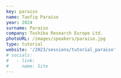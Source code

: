 ```yaml
---
key: paraiso
name: Taofiq Paraiso
year: 2024
surname: Paraiso
company: Toshiba Research Europe Ltd.
photoURL: /images/speakers/paraiso.jpg
type: tutorial
website: '/2023/sessions/tutorial_paraiso'
# socials:
#   - link: 
#     name: Site
---
```

